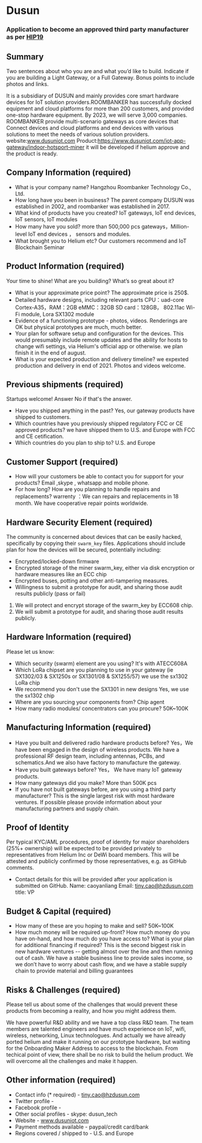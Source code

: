 # Dusun
### Application to become an approved third party manufacturer as per [HIP19](https://github.com/helium/HIP/blob/master/0019-third-party-manufacturers.md)

## Summary
Two sentences about who you are and what you’d like to build. Indicate if you are building a Light Gateway, or a Full Gateway. Bonus points to include photos and links. 

It is a subsidiary of DUSUN and mainly provides core smart hardware devices for IoT solution providers.ROOMBANKER has successfully docked equipment and cloud platforms for more than 200 customers, and provided one-stop hardware equipment. By 2023, we will serve 3,000 companies. ROOMBANKER provide multi-scenario gateways as core devices that Connect devices and cloud platforms and end devices  with various solutions to meet the needs of various solution providers. 
website:www.dusuniot.com 
Product:https://www.dusuniot.com/iot-app-gateway/indoor-hotsport-miner   it will be developed if helium approve and the product is ready. 

## Company Information (required)
* What is your company name?     Hangzhou Roombanker Technology Co., Ltd.
* How long have you been in business?  The parent company DUSUN was established in 2002, and roombanker was established in 2017. 
* What kind of products have you created? IoT gateways, IoT end devices, IoT sensors, IoT modules 
* How many have you sold?   more than 500,000 pcs gateways，Million-level IoT end devices ， sensors and modules.
* What brought you to Helium etc? Our customers recommend and IoT Blockchain Seminar
 
## Product Information (required)

Your time to shine! What are you building? What’s so great about it? 
* What is your approximate price point?    The approximate price is 250$.
* Detailed hardware designs, including relevant parts   CPU：uad-core Cortex-A35，RAM：2GB  eMMC：32GB SD card：128GB， 802.11ac Wi-Fi module, Lora SX1302 module 
* Evidence of a functioning prototype - photos, videos. Renderings are OK but physical prototypes are much, much better.
* Your plan for software setup and configuration for the devices. This would presumably include remote updates and the ability for hosts to change wifi settings, via Helium's official app or otherwise.   we plan finish it  in the end of august.
* What is your expected production and delivery timeline?   we expexted production and delivery in end of 2021. 
Photos and videos welcome. 

## Previous shipments (required)

Startups welcome! Answer No if that's the answer.
* Have you shipped anything in the past?    Yes, our gateway products have shipped to customers. 
* Which countries have you previously shipped regulatory FCC or CE approved products?  we have shipped them to U.S. and Europe with FCC and CE cetification.
* Which countries do you plan to ship to?  U.S. and Europe

## Customer Support (required)

* How will your customers be able to contact you for support for your products?  Email ,skype , whatsapp and mobile phone.  
* For how long? How are you planning to handle repairs and replacements? warrenty ：We can repairs and replacements in 18 month. We have cooperative repair points worldwide.

## Hardware Security Element (required)

The community is concerned about devices that can be easily hacked, specifically by copying their `swarm_key` files. Applications should include plan for how the devices will be secured, potentially including:

* Encrypted/locked-down firmware
* Encrypted storage of the miner swarm_key, either via disk encryption or hardware measures like an ECC chip
* Encrypted buses, potting and other anti-tampering measures.
* Willingness to submit a prototype for audit, and sharing those audit results publicly (pass or fail)

1. We will protect and encrypt storage of the swarm_key by ECC608 chip.
2. We will submit a prototype for audit, and sharing those audit results publicly. 

## Hardware Information (required)

Please let us know:
* Which security (swarm) element are you using?  It's with ATECC608A
* Which LoRa chipset are you planning to use in your gateway (ie SX1302/03 & SX1250s or SX1301/08 & SX1255/57)   we use the sx1302 LoRa chip 
* We recommend you don't use the SX1301 in new designs     Yes, we use the sx1302 chip 
* Where are you sourcing your components from?             Chip agent
* How many radio modules/ concentrators can you procure?   50K~100K

## Manufacturing Information (required)

* Have you built and delivered radio hardware products before?  Yes，We have been engaged in the design of wireless products. We have a professional RF design team, including antennas, PCBs, and schematics.And we also have factory to manufacture the gateway.  
* Have you built gateways before?      Yes， We have many IoT gateway products.
* How many gateways did you make?      More than 500K pcs
* If you have not built gateways before, are you using a third party manufacturer?
This is the single largest risk with most hardware ventures. If possible please provide information about your manufacturing partners and supply chain.

## Proof of Identity

Per typical KYC/AML procedures, proof of identity for major shareholders (25%+ ownership) will be expected to be provided privately to representatives from Helium Inc or DeWi board members. This will be attested and publicly confirmed by those representatives, e.g. as GitHub comments. 
* Contact details for this will be provided after your application is submitted on GitHub.  Name: caoyanliang  Email: tiny.cao@hzdusun.com   title: VP 

## Budget & Capital (required)

* How many of these are you hoping to make and sell?    50K~100K
* How much money will be required up-front? How much money do you have on-hand, and how much do you have access to? What is your plan for additional financing if required? This is the second biggest risk in new hardware ventures -- getting almost over the line and then running out of cash.         We have a stable business line to provide sales income, so we don’t have to worry about cash flow, and we have a stable supply chain to provide material and billing guarantees

## Risks & Challenges (required)

Please tell us about some of the challenges that would prevent these products from becoming a reality, and how you might address them.

We have powerful R&D ability and we have a top class R&D team. The team members are talented engineers and have much experience on IoT, wifi, wireless, networking, Linux technologues.
And actually we have already ported helium and make it running on our prototype hardware, but waiting for the Onboarding Maker Address to access to the blockchain. 
From techical point of view, there shall be no risk to build the helium product. We will overcome all the challenges and make it happen.

## Other information (required)
 
* Contact info (* required) - tiny.cao@hzdusun.com
* Twitter profile - 
* Facebook profile - 
* Other social profiles - skype: dusun_tech
* Website - www.dusuniot.com
* Payment methods available - paypal/credit card/bank 
* Regions covered / shipped to - U.S. and Europe
